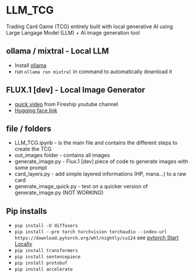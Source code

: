 # LLM_TCG
Trading Card Game (TCG) entirely built with local generative AI using<br>
Large Langage Model (LLM) + AI image generation tool

## ollama / mixtral - Local LLM
- Install [ollama](https://ollama.com/)
- run ```ollama run mixtral``` in command to automatically download it

## FLUX.1 [dev] - Local Image Generator
- [quick video](https://www.youtube.com/watch?v=QYVucud3ptc&list=PLR39E8JPWRwIQWpkd52W0kuI9gs6QeTUf&index=8) from Fireship youtube channel<br>
- [Hugging face link](https://huggingface.co/black-forest-labs/FLUX.1-dev)

## file / folders
- LLM_TCG.ipynb - is the main file and contains the different steps to create the TCG
- out_images folder - contains all images
- generate_image.py - Flux.1 [dev] piece of code to generate images with some prompt
- card_layers.py - add simple layered informations (HP, mana...) to a raw card
- generate_image_quick.py - test on a quicker version of generate_image.py (NOT WORKING) 

## Pip installs
- ```pip install -U diffusers```<br>
- ```pip install --pre torch torchvision torchaudio --index-url https://download.pytorch.org/whl/nightly/cu124``` see [pytorch Start Locally](https://pytorch.org/get-started/locally/)
- ```pip install transformers```
- ```pip install sentencepiece```
- ```pip install protobuf```
- ```pip install accelerate```

